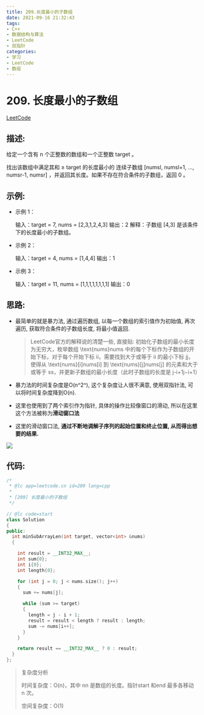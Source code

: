 ```yaml
---
title: 209.长度最小的子数组
date: 2021-09-16 21:32:43
tags:
- C++
- 数据结构与算法
- LeetCode
- 双指针
categories:
- 学习
- LeetCode
- 数组
---
```


# 209. 长度最小的子数组

[LeetCode](https://leetcode-cn.com/problems/minimum-size-subarray-sum/)

## 描述:

给定一个含有 n 个正整数的数组和一个正整数 target 。

找出该数组中满足其和 ≥ target 的长度最小的 连续子数组 [numsl, numsl+1, ..., numsr-1, numsr] ，并返回其长度。如果不存在符合条件的子数组，返回 0 。



## 示例:

* 示例 1：

  输入：target = 7, nums = [2,3,1,2,4,3]
  输出：2
  解释：子数组 [4,3] 是该条件下的长度最小的子数组。



* 示例 2：

  输入：target = 4, nums = [1,4,4]
  输出：1

  

* 示例 3：

  输入：target = 11, nums = [1,1,1,1,1,1,1,1]
  输出：0



## 思路:

* 最简单的就是暴力法, 通过遍历数组, 以每一个数组的索引值作为初始值, 再次遍历, 获取符合条件的子数组长度, 将最小值返回.

  > LeetCode官方的解释说的清楚一些, 直接贴: 初始化子数组的最小长度为无穷大，枚举数组 \text{nums}nums 中的每个下标作为子数组的开始下标，对于每个开始下标 ii，需要找到大于或等于 ii 的最小下标 jj，使得从 \text{nums}[i]nums[i] 到 \text{nums}[j]nums[j] 的元素和大于或等于 ss，并更新子数组的最小长度（此时子数组的长度是 j-i+1j−i+1）

* 暴力法的时间复杂度是O(n^2^), 这个复杂度让人很不满意, 使用双指针法, 可以将时间复杂度降到O(n).

* 这里也使用到了两个索引作为指针, 具体的操作比较像窗口的滑动, 所以在这里这个方法被称为**滑动窗口法**

* 这里的滑动窗口法, **通过不断地调解子序列的起始位置和终止位置, 从而得出想要的结果.**

![](https://cdn.jsdelivr.net/gh/imxlq/image-bed-2021@main/img/20210916214956.gif)



## 代码:

```C++
/*
 * @lc app=leetcode.cn id=209 lang=cpp
 *
 * [209] 长度最小的子数组
 */

// @lc code=start
class Solution
{
public:
  int minSubArrayLen(int target, vector<int> &nums)
  {

    int result = __INT32_MAX__;
    int sum{0};
    int i{0};
    int length{0};

    for (int j = 0; j < nums.size(); j++)
    {
      sum += nums[j];

      while (sum >= target)
      {
        length = j - i + 1;
        result = result < length ? result : length;
        sum -= nums[i++];
      }
    }

    return result == __INT32_MAX__ ? 0 : result;
  }
};
```

> 复杂度分析
>
> 时间复杂度：O(n)，其中 nn 是数组的长度。指针start 和end 最多各移动 n 次。
>
> 空间复杂度：O(1)
>

